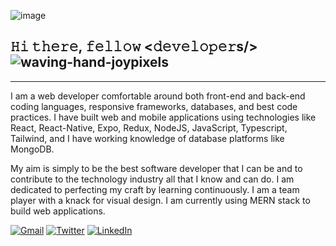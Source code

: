 ![image](https://github.com/VishalMX3/VishalMX3/assets/63143819/6da9140b-fed9-489f-a1ca-e3852a8884f0)

## 𝙷𝚒 𝚝𝚑𝚎𝚛𝚎, 𝚏𝚎𝚕𝚕𝚘𝚠 <𝚍𝚎𝚟𝚎𝚕𝚘𝚙𝚎𝚛s/> ![waving-hand-joypixels](https://github.com/VishalMX3/VishalMX3/assets/63143819/58cad31d-8acb-4222-991e-8222459783b6)

___
I am a web developer comfortable around both front-end and back-end coding languages, responsive frameworks, databases, and best code practices. I have built web and mobile applications using technologies like React, React-Native, Expo, Redux, NodeJS, JavaScript, Typescript, Tailwind, and I have working knowledge of database platforms like MongoDB. 

My aim is simply to be the best software developer that I can be and to contribute to the technology industry all that I know and can do. I am dedicated to perfecting my craft by learning continuously. I am a team player with a knack for visual design. I am currently using MERN stack to build web applications.

[![Gmail](https://img.shields.io/badge/Email-f20191055@pilani.bits-pilani.ac.in-red)](mailto:f20191055@pilani.bits-pilani.ac.in)
[![Twitter](https://img.shields.io/twitter/follow/VishalP1226?style=social)](https://twitter.com/VishalP1226)
[![LinkedIn](https://img.shields.io/badge/LinkedIn-vishal-pundhir-31059b197-blue)](https://www.linkedin.com/in/vishal-pundhir-31059b197/)


<!--
**VishalMX3/VishalMX3** is a ✨ _special_ ✨ repository because its `README.md` (this file) appears on your GitHub profile.

Here are some ideas to get you started:

- 🔭 I’m currently working on ...nkdjn
- 🌱 I’m currently learning ...
- 👯 I’m looking to collaborate on ...
- 🤔 I’m looking for help with ...
- 💬 Ask me about ...
- 📫 How to reach me: ...
- 😄 Pronouns: ...
- ⚡ Fun fact: ...
-->
